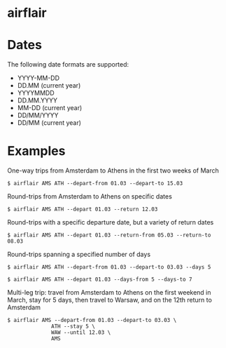 # airflair



# Dates

The following date formats are supported:

* YYYY-MM-DD
* DD.MM (current year)
* YYYYMMDD
* DD.MM.YYYY
* MM-DD (current year)
* DD/MM/YYYY
* DD/MM (current year)


# Examples

One-way trips from Amsterdam to Athens in the first two weeks of March

```
$ airflair AMS ATH --depart-from 01.03 --depart-to 15.03
```

Round-trips from Amsterdam to Athens on specific dates

```
$ airflair AMS ATH --depart 01.03 --return 12.03
```

Round-trips with a specific departure date, but a variety of return dates

```
$ airflair AMS ATH --depart 01.03 --return-from 05.03 --return-to 08.03
```

Round-trips spanning a specified number of days

```
$ airflair AMS ATH --depart-from 01.03 --depart-to 03.03 --days 5
```

```
$ airflair AMS ATH --depart 01.03 --days-from 5 --days-to 7
```

Multi-leg trip: travel from Amsterdam to Athens on the first weekend in March, stay for 5 days, then travel to Warsaw, and on the 12th return to Amsterdam

```
$ airflair AMS --depart-from 01.03 --depart-to 03.03 \
              ATH --stay 5 \
              WAW --until 12.03 \
              AMS
```
